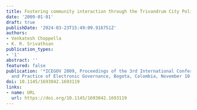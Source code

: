 ```yaml
---
title: Fostering community interaction through the Trivandrum City Police Portal
date: '2009-01-01'
draft: true
publishDate: '2024-03-23T15:49:09.916751Z'
authors:
- Venkatesh Choppella
- K. R. Srivathsan
publication_types:
- '1'
abstract: ''
featured: false
publication: '*ICEGOV 2009, Proceedings of the 3rd International Conference on Theory
  and Practice of Electronic Governance, Bogota, Colombia, November 10-13, 2009*'
doi: 10.1145/1693042.1693119
links:
- name: URL
  url: https://doi.org/10.1145/1693042.1693119
---
```


